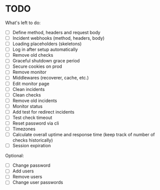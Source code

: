 # TODO

What's left to do:

- [ ] Define method, headers and request body
- [ ] Incident webhooks (method, headers, body)
- [ ] Loading placeholders (skeletons)
- [ ] Log in after setup automatically
- [ ] Remove old checks
- [ ] Graceful shutdown grace period
- [ ] Secure cookies on prod
- [ ] Remove monitor
- [ ] Middlewares (recoverer, cache, etc.)
- [ ] Edit monitor page
- [ ] Clean incidents
- [ ] Clean checks
- [ ] Remove old incidents
- [ ] Monitor status
- [ ] Add test for redirect incidents
- [ ] Test check timeout
- [ ] Reset password via cli
- [ ] Timezones
- [ ] Calculate overall uptime and response time (keep track of number of checks
      historically)
- [ ] Session expiration

Optional:

- [ ] Change password
- [ ] Add users
- [ ] Remove users
- [ ] Change user passwords
